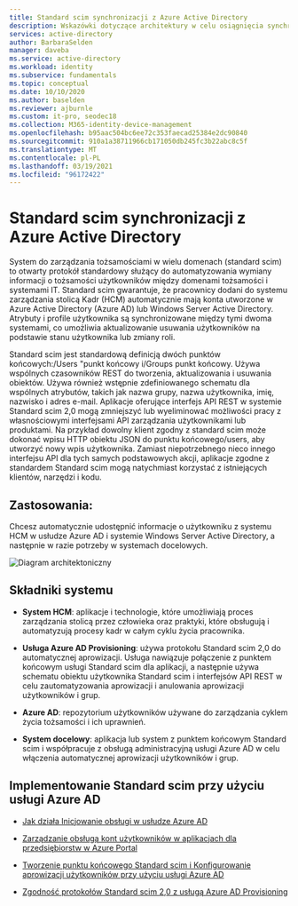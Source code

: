 ```yaml
---
title: Standard scim synchronizacji z Azure Active Directory
description: Wskazówki dotyczące architektury w celu osiągnięcia synchronizacji Standard scim z Azure Active Directory.
services: active-directory
author: BarbaraSelden
manager: daveba
ms.service: active-directory
ms.workload: identity
ms.subservice: fundamentals
ms.topic: conceptual
ms.date: 10/10/2020
ms.author: baselden
ms.reviewer: ajburnle
ms.custom: it-pro, seodec18
ms.collection: M365-identity-device-management
ms.openlocfilehash: b95aac504bc6ee72c353faecad25384e2dc90840
ms.sourcegitcommit: 910a1a38711966cb171050db245fc3b22abc8c5f
ms.translationtype: MT
ms.contentlocale: pl-PL
ms.lasthandoff: 03/19/2021
ms.locfileid: "96172422"
---
```

# <a name="scim-synchronization-with-azure-active-directory"></a>Standard scim synchronizacji z Azure Active Directory

System do zarządzania tożsamościami w wielu domenach (standard scim) to otwarty protokół standardowy służący do automatyzowania wymiany informacji o tożsamości użytkowników między domenami tożsamości i systemami IT. Standard scim gwarantuje, że pracownicy dodani do systemu zarządzania stolicą Kadr (HCM) automatycznie mają konta utworzone w Azure Active Directory (Azure AD) lub Windows Server Active Directory. Atrybuty i profile użytkownika są synchronizowane między tymi dwoma systemami, co umożliwia aktualizowanie usuwania użytkowników na podstawie stanu użytkownika lub zmiany roli.

Standard scim jest standardową definicją dwóch punktów końcowych:/Users "punkt końcowy i/Groups punkt końcowy. Używa wspólnych czasowników REST do tworzenia, aktualizowania i usuwania obiektów. Używa również wstępnie zdefiniowanego schematu dla wspólnych atrybutów, takich jak nazwa grupy, nazwa użytkownika, imię, nazwisko i adres e-mail. Aplikacje oferujące interfejs API REST w systemie Standard scim 2,0 mogą zmniejszyć lub wyeliminować możliwości pracy z własnościowymi interfejsami API zarządzania użytkownikami lub produktami. Na przykład dowolny klient zgodny z standard scim może dokonać wpisu HTTP obiektu JSON do punktu końcowego/users, aby utworzyć nowy wpis użytkownika. Zamiast niepotrzebnego nieco innego interfejsu API dla tych samych podstawowych akcji, aplikacje zgodne z standardem Standard scim mogą natychmiast korzystać z istniejących klientów, narzędzi i kodu. 

## <a name="use-when"></a>Zastosowania: 

Chcesz automatycznie udostępnić informacje o użytkowniku z systemu HCM w usłudze Azure AD i systemie Windows Server Active Directory, a następnie w razie potrzeby w systemach docelowych. 

![Diagram architektoniczny](./media/authentication-patterns/scim-auth.png)


## <a name="components-of-system"></a>Składniki systemu 

* **System HCM**: aplikacje i technologie, które umożliwiają proces zarządzania stolicą przez człowieka oraz praktyki, które obsługują i automatyzują procesy kadr w całym cyklu życia pracownika. 

* **Usługa Azure AD Provisioning**: używa protokołu Standard scim 2,0 do automatycznej aprowizacji. Usługa nawiązuje połączenie z punktem końcowym usługi Standard scim dla aplikacji, a następnie używa schematu obiektu użytkownika Standard scim i interfejsów API REST w celu zautomatyzowania aprowizacji i anulowania aprowizacji użytkowników i grup.  

* **Azure AD**: repozytorium użytkowników używane do zarządzania cyklem życia tożsamości i ich uprawnień. 

* **System docelowy**: aplikacja lub system z punktem końcowym Standard scim i współpracuje z obsługą administracyjną usługi Azure AD w celu włączenia automatycznej aprowizacji użytkowników i grup.  

## <a name="implement-scim-with-azure-ad"></a>Implementowanie Standard scim przy użyciu usługi Azure AD 

* [Jak działa Inicjowanie obsługi w usłudze Azure AD ](../app-provisioning/how-provisioning-works.md)

* [Zarządzanie obsługą kont użytkowników w aplikacjach dla przedsiębiorstw w Azure Portal ](../app-provisioning/configure-automatic-user-provisioning-portal.md)

* [Tworzenie punktu końcowego Standard scim i Konfigurowanie aprowizacji użytkowników przy użyciu usługi Azure AD  ](../app-provisioning/use-scim-to-provision-users-and-groups.md)

* [Zgodność protokołów Standard scim 2,0 z usługą Azure AD Provisioning](../app-provisioning/application-provisioning-config-problem-scim-compatibility.md)